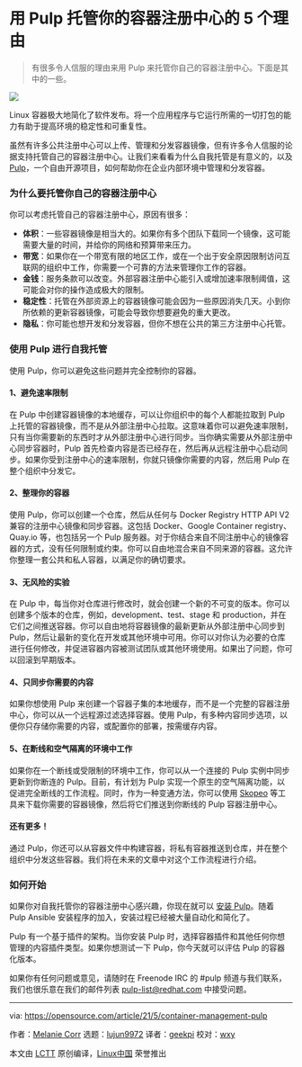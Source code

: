 [#]: subject: (5 reasons to host your container registry with Pulp)
[#]: via: (https://opensource.com/article/21/5/container-management-pulp)
[#]: author: (Melanie Corr https://opensource.com/users/melanie-corr)
[#]: collector: (lujun9972)
[#]: translator: (geekpi)
[#]: reviewer: (wxy)
[#]: publisher: (wxy)
[#]: url: (https://linux.cn/article-13410-1.html)

用 Pulp 托管你的容器注册中心的 5 个理由
======

> 有很多令人信服的理由来用 Pulp 来托管你自己的容器注册中心。下面是其中的一些。

![](https://img.linux.net.cn/data/attachment/album/202105/21/091220vpckb2yywo2eq12y.jpg)

Linux 容器极大地简化了软件发布。将一个应用程序与它运行所需的一切打包的能力有助于提高环境的稳定性和可重复性。

虽然有许多公共注册中心可以上传、管理和分发容器镜像，但有许多令人信服的论据支持托管自己的容器注册中心。让我们来看看为什么自我托管是有意义的，以及 [Pulp][2]，一个自由开源项目，如何帮助你在企业内部环境中管理和分发容器。

### 为什么要托管你自己的容器注册中心

你可以考虑托管自己的容器注册中心，原因有很多：

  * **体积**：一些容器镜像是相当大的。如果你有多个团队下载同一个镜像，这可能需要大量的时间，并给你的网络和预算带来压力。
  * **带宽**：如果你在一个带宽有限的地区工作，或在一个出于安全原因限制访问互联网的组织中工作，你需要一个可靠的方法来管理你工作的容器。
  * **金钱**：服务条款可以改变。外部容器注册中心能引入或增加速率限制阈值，这可能会对你的操作造成极大的限制。
  * **稳定性**：托管在外部资源上的容器镜像可能会因为一些原因消失几天。小到你所依赖的更新容器镜像，可能会导致你想要避免的重大更改。
  * **隐私**：你可能也想开发和分发容器，但你不想在公共的第三方注册中心托管。

### 使用 Pulp 进行自我托管

使用 Pulp，你可以避免这些问题并完全控制你的容器。

#### 1、避免速率限制

在 Pulp 中创建容器镜像的本地缓存，可以让你组织中的每个人都能拉取到 Pulp 上托管的容器镜像，而不是从外部注册中心拉取。这意味着你可以避免速率限制，只有当你需要新的东西时才从外部注册中心进行同步。当你确实需要从外部注册中心同步容器时，Pulp 首先检查内容是否已经存在，然后再从远程注册中心启动同步。如果你受到注册中心的速率限制，你就只镜像你需要的内容，然后用 Pulp 在整个组织中分发它。

#### 2、整理你的容器

使用 Pulp，你可以创建一个仓库，然后从任何与 Docker Registry HTTP API V2 兼容的注册中心镜像和同步容器。这包括 Docker、Google Container registry、Quay.io 等，也包括另一个 Pulp 服务器。对于你结合来自不同注册中心的镜像容器的方式，没有任何限制或约束。你可以自由地混合来自不同来源的容器。这允许你整理一套公共和私人容器，以满足你的确切要求。

#### 3、无风险的实验

在 Pulp 中，每当你对仓库进行修改时，就会创建一个新的不可变的版本。你可以创建多个版本的仓库，例如，development、test、stage 和 production，并在它们之间推送容器。你可以自由地将容器镜像的最新更新从外部注册中心同步到 Pulp，然后让最新的变化在开发或其他环境中可用。你可以对你认为必要的仓库进行任何修改，并促进容器内容被测试团队或其他环境使用。如果出了问题，你可以回滚到早期版本。

#### 4、只同步你需要的内容

如果你想使用 Pulp 来创建一个容器子集的本地缓存，而不是一个完整的容器注册中心，你可以从一个远程源过滤选择容器。使用 Pulp，有多种内容同步选项，以便你只存储你需要的内容，或配置你的部署，按需缓存内容。

#### 5、在断线和空气隔离的环境中工作

如果你在一个断线或受限制的环境中工作，你可以从一个连接的 Pulp 实例中同步更新到你断连的 Pulp。目前，有计划为 Pulp 实现一个原生的空气隔离功能，以促进完全断线的工作流程。同时，作为一种变通方法，你可以使用 [Skopeo][3] 等工具来下载你需要的容器镜像，然后将它们推送到你断线的 Pulp 容器注册中心。

#### 还有更多！

通过 Pulp，你还可以从容器文件中构建容器，将私有容器推送到仓库，并在整个组织中分发这些容器。我们将在未来的文章中对这个工作流程进行介绍。

### 如何开始

如果你对自我托管你的容器注册中心感兴趣，你现在就可以 [安装 Pulp][4]。随着 Pulp Ansible 安装程序的加入，安装过程已经被大量自动化和简化了。

Pulp 有一个基于插件的架构。当你安装 Pulp 时，选择容器插件和其他任何你想管理的内容插件类型。如果你想测试一下 Pulp，你今天就可以评估 Pulp 的容器化版本。

如果你有任何问题或意见，请随时在 Freenode IRC 的 #pulp 频道与我们联系，我们也很乐意在我们的邮件列表 [pulp-list@redhat.com][5] 中接受问题。

--------------------------------------------------------------------------------

via: https://opensource.com/article/21/5/container-management-pulp

作者：[Melanie Corr][a]
选题：[lujun9972][b]
译者：[geekpi](https://github.com/geekpi)
校对：[wxy](https://github.com/wxy)

本文由 [LCTT](https://github.com/LCTT/TranslateProject) 原创编译，[Linux中国](https://linux.cn/) 荣誉推出

[a]: https://opensource.com/users/melanie-corr
[b]: https://github.com/lujun9972
[1]: https://opensource.com/sites/default/files/styles/image-full-size/public/lead-images/containers_2015-2-osdc-lead.png?itok=kAfHrBoy (Containers for shipping overseas)
[2]: https://pulpproject.org/
[3]: https://github.com/containers/skopeo
[4]: https://pulpproject.org/installation-introduction/
[5]: mailto:pulp-list@redhat.com
